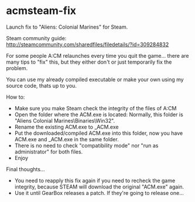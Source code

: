 # acmsteam-fix
Launch fix to "Aliens: Colonial Marines" for Steam.

Steam community guide: http://steamcommunity.com/sharedfiles/filedetails/?id=309284832

For some people A:CM relaunches every time you quit the game... there are many tips to "fix" this, but they either don't or just temporarily fix the problem. 

You can use my already compiled executable or make your own using my source code, thats up to you.

How to:

* Make sure you make Steam check the integrity of the files of A:CM
* Open the folder where the ACM.exe is located: Normally, this folder is "Aliens Colonial Marines\Binaries\Win32".
* Rename the existing ACM.exe to _ACM.exe
* Put the downloaded/compiled ACM.exe into this folder, now you have ACM.exe and _ACM.exe in the same folder.
* There is no need to check "compatibility mode" nor "run as administrator" for both files.
* Enjoy


Final thoughts...

* You need to reapply this fix again if you need to recheck the game integrity, because STEAM will download the original "ACM.exe" again.
* Use it until GearBox releases a patch. If they're going to release one...
